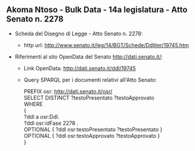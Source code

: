 ## Akoma Ntoso - Bulk Data - 14a legislatura - Atto Senato n. 2278 ##

* Scheda del Disegno di Legge - Atto Senato n. 2278:
	* http url: http://www.senato.it/leg/14/BGT/Schede/Ddliter/19745.htm

* Riferimenti al sito OpenData del Senato http://dati.senato.it/:
	* Link OpenData: http://dati.senato.it/ddl/19745
	* Query SPARQL per i documenti relativi all'Atto Senato:

        PREFIX osr: <http://dati.senato.it/osr/>  
		SELECT DISTINCT ?testoPresentato ?testoApprovato  
		WHERE  
		{  
		    ?ddl a osr:Ddl.  
		    ?ddl osr:idFase 2278 .  
		    OPTIONAL { ?ddl osr:testoPresentato ?testoPresentato }  
		    OPTIONAL { ?ddl osr:testoApprovato ?testoApprovato }  
		}
		